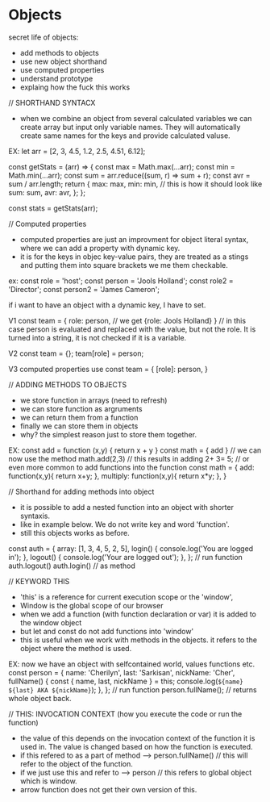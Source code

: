 # Objects

secret life of objects:

- add methods to objects
- use new object shorthand
- use computed properties
- understand prototype
- explaing how the fuck this works

// SHORTHAND SYNTACX

- when we combine an object from several calculated variables we can create array but input only variable names. They will automatically create same names for the keys and provide calculated valuse.

EX:
let arr = [2, 3, 4.5, 1.2, 2.5, 4.51, 6.12];

const getStats = (arr) => {
const max = Math.max(...arr);
const min = Math.min(...arr);
const sum = arr.reduce((sum, r) => sum + r);
const avr = sum / arr.length;
return {
max: max,
min: min, // this is how it should look like
sum: sum,
avr: avr,
};
};

const stats = getStats(arr);

// Computed properties

- computed properties are just an improvment for object literal syntax, where we can add a property with dynamic key.
- it is for the keys in objec key-value pairs, they are treated as a stings and putting them into square brackets we me them checkable.

ex:
const role = 'host';
const person = 'Jools Holland';
const role2 = 'Director';
const person2 = 'James Cameron';

if i want to have an object with a dynamic key, I have to set.

V1
const team = {
role: person, // we get {role: Jools Holland}
}
// in this case person is evaluated and replaced with the value, but not the role. It is turned into a string, it is not checked if it is a variable.

V2
const team = {};
team[role] = person;

V3
computed properties use
const team = {
[role]: person,
}

// ADDING METHODS TO OBJECTS

- we store function in arrays (need to refresh)
- we can store function as argruments
- we can return them from a function
- finally we can store them in objects
- why? the simplest reason just to store them together.

EX:
const add = function (x,y) {
return x + y
}
const math = {
add
}
// we can now use the method
math.add(2,3) // this results in adding 2+ 3= 5;
// or even more common to add functions into the function
const math = {
add: function(x,y){
return x+y;
},
multiply: function(x,y){
return x\*y;
},
}

// Shorthand for adding methods into object

- it is possible to add a nested function into an object with shorter syntaxis.
- like in example below. We do not write key and word 'function'.
- still this objects works as before.

const auth = {
array: [1, 3, 4, 5, 2, 5],
login() {
console.log('You are logged in');
},
logout() {
console.log('Your are logged out');
},
};
// run function
auth.logout()
auth.login() // as method

// KEYWORD THIS

- 'this' is a reference for current execution scope or the 'window',
- Window is the global scope of our browser
- when we add a function (with function declaration or var) it is added to the window object
- but let and const do not add functions into 'window'
- this is useful when we work with methods in the objects. it refers to the object where the method is used.

EX: now we have an object with selfcontained world, values functions etc.
const person = {
name: 'Cherilyn',
last: 'Sarkisan',
nickName: 'Cher',
fullName() {
const { name, last, nickName } = this;
console.log(`${name} ${last} AKA ${nickName}`);
},
};
// run function
person.fullName(); // returns whole object back.

// THIS: INVOCATION CONTEXT (how you execute the code or run the function)

- the value of this depends on the invocation context of the function it is used in. The value is changed based on how the function is executed.
- if this refered to as a part of method --> person.fullName() // this will refer to the object of the function.
- if we just use this and refer to --> person // this refers to global object which is window.
- arrow function does not get their own version of this.
